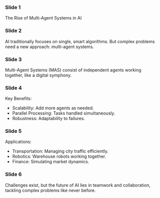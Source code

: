 ### Slide 1

The Rise of Multi-Agent Systems in AI

### Slide 2

AI traditionally focuses on single, smart algorithms. But complex problems need a new approach: multi-agent systems.

### Slide 3

Multi-Agent Systems (MAS) consist of independent agents working together, like a digital symphony.

### Slide 4

Key Benefits:
- Scalability: Add more agents as needed.
- Parallel Processing: Tasks handled simultaneously.
- Robustness: Adaptability to failures.

### Slide 5

Applications:
- Transportation: Managing city traffic efficiently.
- Robotics: Warehouse robots working together.
- Finance: Simulating market dynamics.

### Slide 6

Challenges exist, but the future of AI lies in teamwork and collaboration, tackling complex problems like never before.
